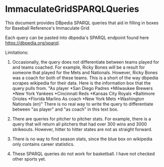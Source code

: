 # ImmaculateGridSPARQLQueries
This document provides DBpedia SPARQL queries that aid in filling in boxes for Baseball Reference's Immaculate Grid

Each query can be pasted into dbpedia's SPARQL endpoint found here https://dbpedia.org/sparql.

Limitations:
1. Occasionally, the query does not differentiate between teams played for and teams coached. For example, Ricky Bones will be a result for someone that played for the Mets and Nationals. However, Ricky Bones was a coach for both of these teams. This is a short of the way dbpedia scrapes wikipedia for their data. Here is the information box that the query pulls from. 
"As player *San Diego Padres *Milwaukee Brewers *New York Yankees *Cincinnati Reds *Kansas City Royals *Baltimore Orioles *Florida Marlins As coach *New York Mets *Washington Nationals (en)"
There is no real way to write the query to differentiate between "as player" and "as coach" in this text box.

2. There are queries for pitcher to pitcher stats. For example, there is a query that will return all pitchers that had over 300 wins and 3000 strikeouts. However, hitter to hitter states are not as straight forward.

3. There is no way to find season stats, since the blue box on wikipedia only contains career statistics.

4. These SPARQL queries do not work for basketball. I have not checked other sports yet. 
